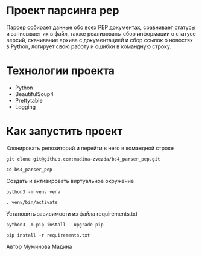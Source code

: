 # Проект парсинга pep

Парсер собирает данные обо всех PEP документах, сравнивает статусы и записывает их в файл, также реализованы сбор информации о статусе версий, скачивание архива с документацией и сбор ссылок о новостях в Python, логирует свою работу и ошибки в командную строку.

# Технологии проекта

- Python
- BeautifulSoup4
- Prettytable
- Logging

# Как запустить проект

Клонировать репозиторий и перейти в него в командной строке

```
git clone git@github.com:madina-zvezda/bs4_parser_pep.git
```

```
cd bs4_parser_pep
```

Создать и активировать виртуальное окружение

```
python3 -m venv venv
```

```
. venv/bin/activate
```

Установить зависимости из файла requirements.txt
```
python3 -m pip install --upgrade pip
```

```
pip install -r requirements.txt
```

Автор Муминова Мадина
